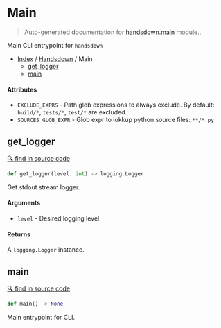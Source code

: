 # Main

> Auto-generated documentation for [handsdown.main](../../handsdown/main.py) module..

Main CLI entrypoint for `handsdown`

- [Index](../README.md#modules) / [Handsdown](index.md#handsdown) / Main
  - [get_logger](#get_logger)
  - [main](#main)

#### Attributes

- `EXCLUDE_EXPRS` - Path glob expressions to always exclude.
  By default: `build/*`, `tests/*`, `test/*` are excluded.
- `SOURCES_GLOB_EXPR` - Glob expr to lokkup python source files: `**/*.py`

## get_logger

[🔍 find in source code](https://github.com/vemel/handsdown/blob/master/handsdown/main.py#L23)

```python
def get_logger(level: int) -> logging.Logger
```

Get stdout stream logger.

#### Arguments

- `level` - Desired logging level.

#### Returns

A `logging.Logger` instance.

## main

[🔍 find in source code](https://github.com/vemel/handsdown/blob/master/handsdown/main.py#L47)

```python
def main() -> None
```

Main entrypoint for CLI.
